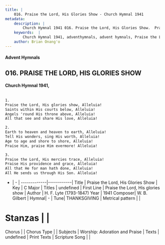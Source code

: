 ```yaml
---
title: |
    016. Praise the Lord, His Glories Show - Church Hymnal 1941
metadata:
    description: |
        Church Hymnal 1941 016. Praise the Lord, His Glories Show.  Praise the Lord, His glories show, Alleluia! Saints within His courts below, Alleluia! Angels 'round His throne above, Alleluia! All that see and share His love, Alleluia!  
    keywords:  |
        Church Hymnal 1941, adventhymnals, advent hymnals, Praise the Lord, His Glories Show, Praise the Lord, His glories show. 
    author: Brian Onang'o
---
```


#### Advent Hymnals
## 016. PRAISE THE LORD, HIS GLORIES SHOW
####  Church Hymnal 1941,

```txt

1.
Praise the Lord, His glories show, Alleluia!
Saints within His courts below, Alleluia!
Angels 'round His throne above, Alleluia!
All that see and share His love, Alleluia!

2.
Earth to heaven and heaven to earth, Alleluia!
Tell His wonders, sing His worth, Alleluia!
Age to age and shore to shore, Alleluia!
Praise Him, praise Him evermore! Alleluia!

3.
Praise the Lord, His mercies trace, Alleluia!
Praise His providence and grace, Alleluia!
All that He for man hath done, Alleluia!
All He sends us through His Son. Alleluia!


```

- |   -  |
-------------|------------|
Title | Praise the Lord, His Glories Show |
Key | C Major |
Titles | undefined |
First Line | Praise the Lord, His glories show |
Author | H. F. Lyte (1793-1847)
Year | 1941
Composer| W. B. Gilbert |
Hymnal|  - |
Tune| THANKSGIVING |
Metrical pattern | |
# Stanzas |  |
Chorus |  |
Chorus Type |  |
Subjects | Worship: Adoration and Praise |
Texts | undefined |
Print Texts | 
Scripture Song |  |
    
